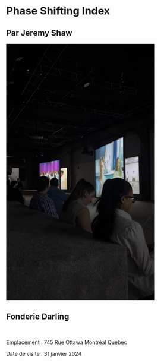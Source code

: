 # Phase Shifting Index
## Par Jeremy Shaw
<img width="400" src="medias/telespectateur_qui_note_trois.png">

<br>

## Fonderie Darling

<br>

Emplacement : 745 Rue Ottawa Montréal Quebec
<br>

Date de visite : 31 janvier 2024

